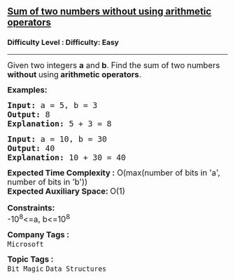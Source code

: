 <h2><a href="https://www.geeksforgeeks.org/problems/sum-of-two-numbers-without-using-arithmetic-operators/1?page=1&company=Microsoft&difficulty=Basic,Easy,Medium,Hard&status=unsolved,attempted&sortBy=accuracy">Sum of two numbers without using arithmetic operators</a></h2><h3>Difficulty Level : Difficulty: Easy</h3><hr><div class="problems_problem_content__Xm_eO"><p><span style="font-size: 18px;">Given two integers <strong>a</strong> and<strong> b</strong>. Find the sum of two numbers<strong> without </strong>using<strong>&nbsp;arithmetic operators</strong>.</span></p>
<p><span style="font-size: 18px;"><strong>Examples:</strong></span></p>
<pre><span style="font-size: 18px;"><strong>Input: </strong>a = 5, b = 3
<strong>Output:</strong> 8
<strong>Explanation: </strong>5 + 3 = 8</span></pre>
<pre><span style="font-size: 18px;"><strong>Input: </strong>a = 10, b = 30
<strong>Output:</strong> 40
<strong>Explanation: </strong>10 + 30 = 40</span></pre>
<div><span style="font-size: 18px;"><strong>Expected Time Complexity :</strong> O(max(number of bits in 'a', number of bits in 'b'))</span></div>
<div><span style="font-size: 18px;"><strong>Expected Auxiliary Space: </strong>O(1)</span></div>
<div>&nbsp;</div>
<div><span style="font-size: 18px;"><strong>Constraints:</strong></span></div>
<div><span style="font-size: 18px;">-10<sup>8</sup>&lt;=a, b&lt;=10<sup>8</sup></span></div></div><p><span style=font-size:18px><strong>Company Tags : </strong><br><code>Microsoft</code>&nbsp;<br><p><span style=font-size:18px><strong>Topic Tags : </strong><br><code>Bit Magic</code>&nbsp;<code>Data Structures</code>&nbsp;